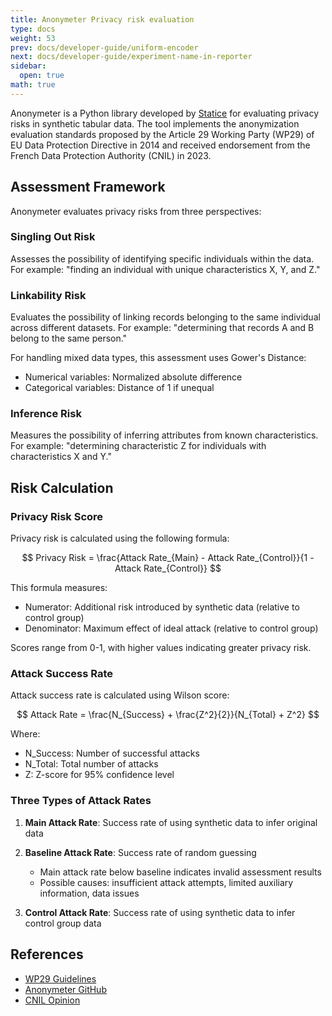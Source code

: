 ```yaml
---
title: Anonymeter Privacy risk evaluation
type: docs
weight: 53
prev: docs/developer-guide/uniform-encoder
next: docs/developer-guide/experiment-name-in-reporter
sidebar:
  open: true
math: true
---
```


Anonymeter is a Python library developed by [Statice](https://www.statice.ai/) for evaluating privacy risks in synthetic tabular data. The tool implements the anonymization evaluation standards proposed by the Article 29 Working Party (WP29) of EU Data Protection Directive in 2014 and received endorsement from the French Data Protection Authority (CNIL) in 2023.

## Assessment Framework

Anonymeter evaluates privacy risks from three perspectives:

### Singling Out Risk

Assesses the possibility of identifying specific individuals within the data. For example: "finding an individual with unique characteristics X, Y, and Z."

### Linkability Risk

Evaluates the possibility of linking records belonging to the same individual across different datasets. For example: "determining that records A and B belong to the same person."

For handling mixed data types, this assessment uses Gower's Distance:
- Numerical variables: Normalized absolute difference
- Categorical variables: Distance of 1 if unequal

### Inference Risk

Measures the possibility of inferring attributes from known characteristics. For example: "determining characteristic Z for individuals with characteristics X and Y."

## Risk Calculation

### Privacy Risk Score

Privacy risk is calculated using the following formula:

$$
Privacy Risk = \frac{Attack Rate_{Main} - Attack Rate_{Control}}{1 - Attack Rate_{Control}}
$$

This formula measures:
- Numerator: Additional risk introduced by synthetic data (relative to control group)
- Denominator: Maximum effect of ideal attack (relative to control group)

Scores range from 0-1, with higher values indicating greater privacy risk.

### Attack Success Rate

Attack success rate is calculated using Wilson score:

$$
Attack Rate = \frac{N_{Success} + \frac{Z^2}{2}}{N_{Total} + Z^2}
$$

Where:
- N_Success: Number of successful attacks
- N_Total: Total number of attacks
- Z: Z-score for 95% confidence level

### Three Types of Attack Rates

1. **Main Attack Rate**: Success rate of using synthetic data to infer original data

2. **Baseline Attack Rate**: Success rate of random guessing
   - Main attack rate below baseline indicates invalid assessment results
   - Possible causes: insufficient attack attempts, limited auxiliary information, data issues

3. **Control Attack Rate**: Success rate of using synthetic data to infer control group data

## References

- [WP29 Guidelines](https://ec.europa.eu/justice/article-29/documentation/opinion-recommendation/files/2014/wp216_en.pdf)
- [Anonymeter GitHub](https://github.com/statice/anonymeter)
- [CNIL Opinion](https://www.cnil.fr/en/home)
